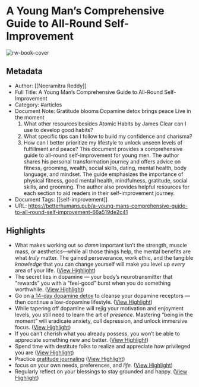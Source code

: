 # A Young Man’s Comprehensive Guide to All-Round Self-Improvement

![rw-book-cover](https://miro.medium.com/v2/resize:fit:1200/1*mZyCffyLFlbYRpBmlxgd7w.jpeg)

## Metadata
- Author: [[Neeramitra Reddy]]
- Full Title: A Young Man’s Comprehensive Guide to All-Round Self-Improvement
- Category: #articles
- Document Note: Gratitude blooms
   Dopamine detox brings peace
   Live in the moment
   1. What other resources besides Atomic Habits by James Clear can I use to develop good habits?
   2. What specific tips can I follow to build my confidence and charisma?
   3. How can I better prioritize my lifestyle to unlock unseen levels of fulfillment and peace?
   This document provides a comprehensive guide to all-round self-improvement for young men. The author shares his personal transformation journey and offers advice on fitness, grooming, wealth, social skills, dating, mental health, body language, and mindset. The guide emphasizes the importance of physical fitness, good mental health, mindfulness, gratitude, social skills, and grooming. The author also provides helpful resources for each section to aid readers in their self-improvement journey.
- Document Tags: [[self-improvement]] 
- URL: https://betterhumans.pub/a-young-mans-comprehensive-guide-to-all-round-self-improvement-66a519de2c41

## Highlights
- What makes working out so *damn* important isn’t the strength, muscle mass, or aesthetics—while all those things help, the mental benefits are what *truly* matter.
  The gained perseverance, work ethic, and the tangible *knowledge* that you can change yourself will make you level up *every* area of your life. ([View Highlight](https://read.readwise.io/read/01gz9ymd62y25kb7dqz39cjngy))
- The secret lies in dopamine — your body’s neurotransmitter that “rewards” you with a “feel-good” burst when you do something worthwhile. ([View Highlight](https://read.readwise.io/read/01gz9ynnec7ane784pd8sg7e2f))
- Go on [a 14-day dopamine detox](https://youtu.be/6KhHNWFhwPc) to cleanse your dopamine receptors — then continue a low-dopamine lifestyle. ([View Highlight](https://read.readwise.io/read/01gz9ynr1bejgqj13cvb6bynvn))
- While tapering off dopamine will rejig your motivation and enjoyment levels, you still need to learn the art of *presence.*
  Mastering “being in the moment” will eradicate anxiety, cull depression, and unlock immersive focus. ([View Highlight](https://read.readwise.io/read/01gz9yp6kjvbvb4enwz20zvfgx))
- If you can’t cherish what you already possess, you won’t be able to appreciate something new and better. ([View Highlight](https://read.readwise.io/read/01gz9yph58h3n0yregrhy4x9t6))
- Spend time with destitute folks to realize and appreciate *how* privileged you are ([View Highlight](https://read.readwise.io/read/01gz9yqd4zx17ktxyb52jn0904))
- Practice [gratitude journaling](https://manximize.gumroad.com/l/bullet-journaling-template) ([View Highlight](https://read.readwise.io/read/01gz9yptm79yratm2vcdznh15f))
- focus on your own needs, preferences, and *life.* ([View Highlight](https://read.readwise.io/read/01gz9yq4apc741qx1eqd28yk3a))
- Regularly reflect on your blessings to stay grounded and happy. ([View Highlight](https://read.readwise.io/read/01gz9yq7kyz45yr071paz2szbk))
